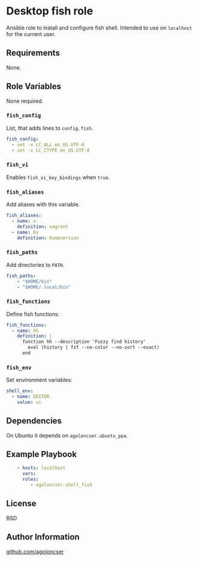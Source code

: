 # Desktop fish role

Ansible role to install and configure fish shell. Intended to use on
`localhost` for the current user.

## Requirements

None.

## Role Variables

None required.

### `fish_config`

List, that adds lines to `config.fish`.

``` yaml
fish_config:
  - set -x LC_ALL en_US.UTF-8
  - set -x LC_CTYPE en_US.UTF-8
```

### `fish_vi`

Enables `fish_vi_key_bindings` when `true`.

### `fish_aliases`

Add aliases with this variable.

``` yaml
fish_aliases:
  - name: v
    definition: vagrant
  - name: bv
    definition: bumpversion
```

### `fish_paths`

Add directories to `PATH`.

``` yaml
fish_paths:
    - "$HOME/bin"
    - "$HOME/.local/bin"
```

### `fish_functions`

Define fish functions:

``` yaml
fish_functions:
  - name: hh
    definition: |
      function hh --description 'Fuzzy find history'
        eval (history | fzf --no-color --no-sort --exact)
      end
```

### `fish_env`

Set environment variables:

``` yaml
shell_env:
  - name: EDITOR
    value: vi
```

## Dependencies

On Ubuntu it depends on `agoloncser.ubuntu_ppa`.

## Example Playbook

``` yaml
    - hosts: localhost
      vars:
      roles:
         - agoloncser.shell_fish
```

## License

BSD

## Author Information

[github.com/agoloncser](https://github.com/agoloncser)
